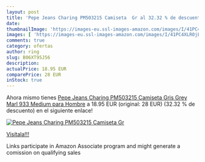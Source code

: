 ```yaml
---
layout: post
title: 'Pepe Jeans Charing PM503215 Camiseta  Gr al 32.32 % de descuento'
date: 
thumbnailImage: 'https://images-eu.ssl-images-amazon.com/images/I/41PC4XLR0jL._SL200_.jpg'
images: [ 'https://images-eu.ssl-images-amazon.com/images/I/41PC4XLR0jL._SL200_.jpg' ]
comments: true
category: ofertas
author: ring
slug: B06XT95J56
description:
actualPrice: 18.95 EUR
comparePrice: 28 EUR
inStock: true
---
```


Ahora mismo tienes [Pepe Jeans Charing PM503215 Camiseta  Gris  Grey Marl 933   Medium para Hombre](https://www.amazon.es/dp/B06XT95J56/?tag=tolees-21) a 18.95 EUR (original: 28 EUR) (32.32 %  de descuento) en el siguiente enlace!

[![Pepe Jeans Charing PM503215 Camiseta  Gr](https://images-eu.ssl-images-amazon.com/images/I/41PC4XLR0jL._SL200_.jpg)](https://www.amazon.es/dp/B06XT95J56/?tag=tolees-21)

[Visítala!!!](https://www.amazon.es/dp/B06XT95J56/?tag=tolees-21)

Links participate in Amazon Associate program and might generate a comission on qualifying sales
